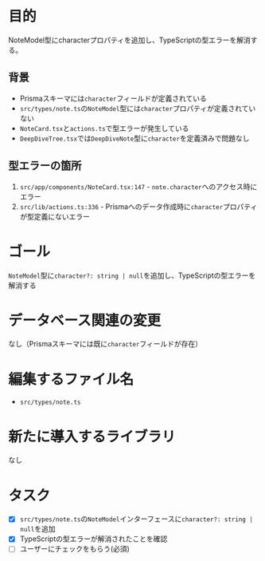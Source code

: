 # 目的

NoteModel型にcharacterプロパティを追加し、TypeScriptの型エラーを解消する。

## 背景
- Prismaスキーマには`character`フィールドが定義されている
- `src/types/note.ts`の`NoteModel`型には`character`プロパティが定義されていない
- `NoteCard.tsx`と`actions.ts`で型エラーが発生している
- `DeepDiveTree.tsx`では`DeepDiveNote`型に`character`を定義済みで問題なし

## 型エラーの箇所
1. `src/app/components/NoteCard.tsx:147` - `note.character`へのアクセス時にエラー
2. `src/lib/actions.ts:336` - Prismaへのデータ作成時に`character`プロパティが型定義にないエラー

# ゴール

`NoteModel`型に`character?: string | null`を追加し、TypeScriptの型エラーを解消する

# データベース関連の変更

なし（Prismaスキーマには既に`character`フィールドが存在）

# 編集するファイル名

- `src/types/note.ts`

# 新たに導入するライブラリ

なし

# タスク

- [x] `src/types/note.ts`の`NoteModel`インターフェースに`character?: string | null`を追加
- [x] TypeScriptの型エラーが解消されたことを確認
- [ ] ユーザーにチェックをもらう(必須)
